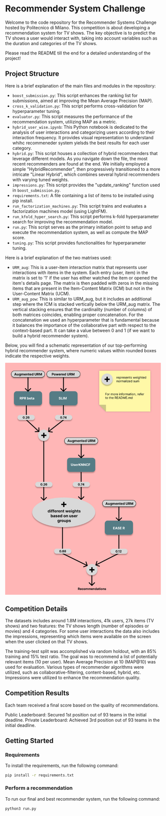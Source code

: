# Recommender System Challenge

Welcome to the code repository for the Recommender Systems Challenge hosted by Politecnico di Milano. This competition is about developing a recommendation system for TV shows. The key objective is to predict the TV shows a user would interact with, taking into account variables such as the duration and categories of the TV shows.

Please read the README till the end for a detailed understanding of the project!

## Project Structure

Here is a brief explanation of the main files and modules in the repository:

- `boost_submission.py`: This script enhances the ranking list for submissions, aimed at improving the Mean Average Precision (MAP).
- `cross_k_validation.py`: This script performs cross-validation for hyperparameter tuning.
- `evaluator.py`: This script measures the performance of the recommendation system, utilizing MAP as a metric.
- `hybrid_user_wise.ipynb`: This Python notebook is dedicated to the analysis of user interactions and categorizing users according to their interaction frequency. It provides visual representation to understand whihc recommeneder system yielsds the best results for each user category.
- `hybrid.py`: This script houses a collection of hybrid recommenders that leverage different models. As you navigate down the file, the most recent recommenders are found at the end. We initially employed a simple "HybridRecommender", then progressively transitioned to a more intricate "Linear Hybrid", which combines several hybrid recommenders with varying tuned weights.
- `impressions.py`: This script provides the "update_ranking" function used in `boost_submission.py`.
- `requirements.txt`: A file containing a list of items to be installed using pip install.
- `run_factorization_machines.py`: This script trains and evaluates a factorization machines model (using LightFM).
- `run_kfold_hyper_search.py`: This script performs k-fold hyperparameter search for improving the recommendation model.
- `run.py`: This script serves as the primary initiation point to setup and execute the recommendation system, as well as compute the MAP score.
- `tuning.py`: This script provides functionalities for hyperparameter tuning.

Here is a brief explanation of the two matrixes used:

- `URM_aug`: This is a user-item interaction matrix that represents user interactions with items in the system. Each entry (user, item) in the matrix is set to '1' if the user has either watched the item or opened the item's details page. The matrix is then padded with zeros in the missing items that are present in the Item-Content Matrix (ICM) but not in the User-Content Matrix (UCM).
- `URM_aug_pow`: This is similar to URM_aug, but it includes an additional step where the ICM is stacked vertically below the URM_aug matrix. The vertical stacking ensures that the cardinality (number of columns) of both matrices coincides, enabling proper concatenation. For the concatenation we used an hyperparameter that is fundamental because it balances the importance of the collaborative part with respect to the context-based part. It can take a value between 0 and 1 (if we want to build a hybrid recommender system).

Below, you will find a schematic representation of our top-performing hybrid recommender system, where numeric values within rounded boxes indicate the respective weights.

<img src="https://github.com/engpap/rec-sys-challenge/blob/master/Docs/schema_best_hybrid.png" alt="Project Logo" width="700"/>




## Competition Details

The datasets includes around 1.8M interactions, 41k users, 27k items (TV shows) and two features: the TV shows length (number of episodes or movies) and 4 categories. For some user interactions the data also includes the impressions, representing which items were available on the screen when the user clicked on that TV shows.

The training-test split was accomplished via random holdout, with an 85% training and 15% test ratio. The goal was to recommend a list of potentially relevant items (10 per user). Mean Average Precision at 10 (MAP@10) was used for evaluation. Various types of recommender algorithms were utilized, such as collaborative-filtering, content-based, hybrid, etc. Impressions were utilized to enhance the recommendation quality.

## Competition Results
Each team received a final score based on the quality of recommendations.

Public Leaderboard: Secured 1st position out of 93 teams in the initial deadline.
Private Leaderboard: Achieved 3rd position out of 93 teams in the initial deadline.

## Getting Started

### Requirements

To install the requirements, run the following command:

```bash
pip install -r requirements.txt
```

### Perform a recommendation

To run our final and best recommender system, run the following command:

```bash
python3 run.py
```
